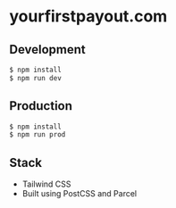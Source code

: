 # yourfirstpayout.com

## Development

```bash
$ npm install
$ npm run dev
```

## Production

```bash
$ npm install
$ npm run prod
```

## Stack

* Tailwind CSS
* Built using PostCSS and Parcel
